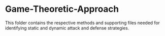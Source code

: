 # Game-Theoretic-Approach
This folder contains the respective methods and supporting files needed for identifying static and dynamic attack and defense strategies.

